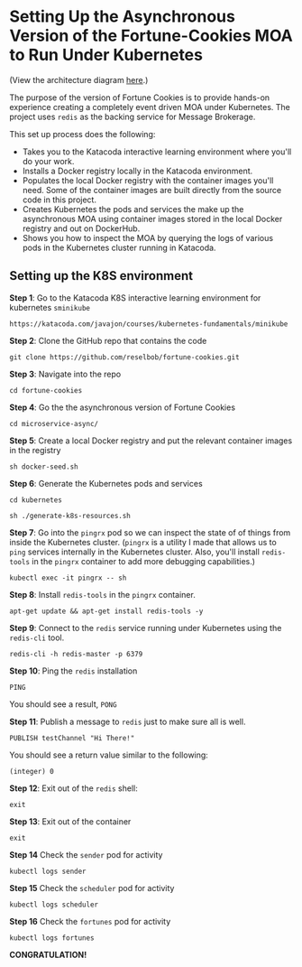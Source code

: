 # Setting Up the Asynchronous Version of the Fortune-Cookies MOA to Run Under Kubernetes

(View the architecture diagram [here](architecture.md).)

The purpose of the version of Fortune Cookies is to provide hands-on experience creating a completely event driven MOA
under Kubernetes. The project uses `redis` as the backing service for Message Brokerage.

This set up process does the following:

* Takes you to the Katacoda interactive learning environment where you'll do your work.
* Installs a Docker registry locally in the Katacoda environment.
* Populates the local Docker registry with the container images you'll need. Some of the container images are built directly from
the source code in this project.
* Creates Kubernetes the pods and services the make up the asynchronous MOA using container images
stored in the local Docker registry and out on DockerHub.
* Shows you how to inspect the MOA by querying the logs of various pods in the Kubernetes cluster running in Katacoda.

## Setting up the K8S environment

**Step 1**: Go to the Katacoda K8S interactive learning environment for kubernetes `sminikube`

`https://katacoda.com/javajon/courses/kubernetes-fundamentals/minikube`

**Step 2**: Clone the GitHub repo that contains the code

`git clone https://github.com/reselbob/fortune-cookies.git`

**Step 3**: Navigate into the repo

`cd fortune-cookies`

**Step 4**: Go the the asynchronous version of Fortune Cookies

`cd microservice-async/`

**Step 5**: Create a local Docker registry and put the relevant container images in the registry

`sh docker-seed.sh`

**Step 6**: Generate the Kubernetes pods and services

`cd kubernetes`

`sh ./generate-k8s-resources.sh`

**Step 7**: Go into the `pingrx` pod so we can inspect the state of of things from inside the Kubernetes cluster. 
(`pingrx` is a utility I made that allows us to `ping` services internally
in the Kubernetes cluster. Also, you'll install `redis-tools` in the `pingrx`
container to add more debugging capabilities.)


`kubectl exec -it pingrx -- sh`

**Step 8**: Install `redis-tools` in the `pingrx` container.

`apt-get update && apt-get install redis-tools -y`

**Step 9**: Connect to the `redis` service running under Kubernetes using the `redis-cli` tool.

`redis-cli -h redis-master -p 6379`

**Step 10**: Ping the `redis` installation

`PING`

You should see a result, `PONG`

**Step 11**: Publish a message to `redis` just to make sure all is well.

`PUBLISH testChannel "Hi There!"`

You should see a return value similar to the following:

`(integer) 0`

**Step 12**: Exit out of the `redis` shell:

`exit`

**Step 13**: Exit out of the container

`exit`

**Step 14** Check the `sender` pod for activity

`kubectl logs sender`

**Step 15** Check the `scheduler` pod for activity

`kubectl logs scheduler`

**Step 16** Check the `fortunes` pod for activity

`kubectl logs fortunes`

**CONGRATULATION!**
